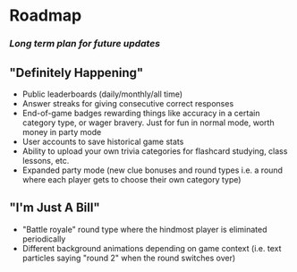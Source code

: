 # Roadmap
### _Long term plan for future updates_

## "Definitely Happening"
- Public leaderboards (daily/monthly/all time)
- Answer streaks for giving consecutive correct responses
- End-of-game badges rewarding things like accuracy in a certain category type, or wager bravery. Just for fun in normal mode, worth money in party mode
- User accounts to save historical game stats
- Ability to upload your own trivia categories for flashcard studying, class lessons, etc.
- Expanded party mode (new clue bonuses and round types i.e. a round where each player gets to choose their own category type)

## "I'm Just A Bill"
- "Battle royale" round type where the hindmost player is eliminated periodically
- Different background animations depending on game context (i.e. text particles saying "round 2" when the round switches over)